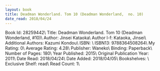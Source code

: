 ```yaml
---
layout: book
title: Deadman Wonderland. Tom 10 (Deadman Wonderland,  no. 10)
date_read: 2018/04/24
---
```


Book Id: 28259442\ 
Title: Deadman Wonderland. Tom 10 (Deadman Wonderland, #10)\ 
Author: Jinsei Kataoka\ 
Author l-f: Kataoka, Jinsei\ 
Additional Authors: Kazumi Kondou\ 
ISBN: \ 
ISBN13: 9788364508264\ 
My Rating: 0\ 
Average Rating: 4.28\ 
Publisher: Waneko\ 
Binding: Paperback\ 
Number of Pages: 180\ 
Year Published: 2015\ 
Original Publication Year: 2011\ 
Date Read: 2018/04/24\ 
Date Added: 2018/04/05\ 
Bookshelves: \ 
Exclusive Shelf: read\ 
Read Count: 1\ 

